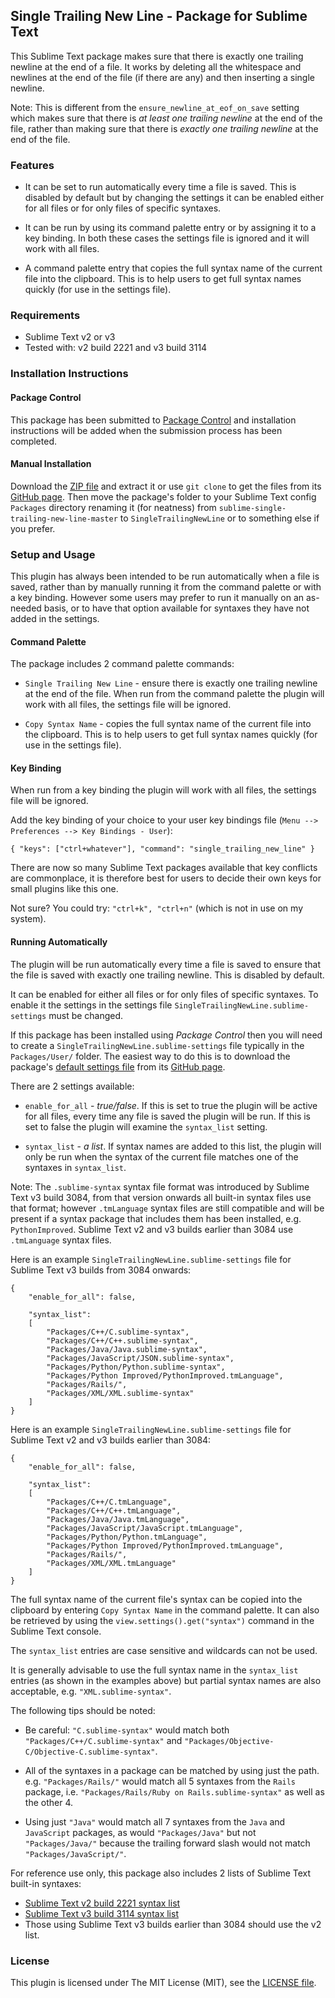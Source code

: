 
## Single Trailing New Line - Package for Sublime Text

This Sublime Text package makes sure that there is exactly one trailing newline at the end of a file. It works by deleting all the whitespace and newlines at the end of the file (if there are any) and then inserting a single newline.

Note: This is different from the `ensure_newline_at_eof_on_save` setting which makes sure that there is *at least one trailing newline* at the end of the file, rather than making sure that there is *exactly one trailing newline* at the end of the file.

### Features

- It can be set to run automatically every time a file is saved. This is disabled by default but by changing the settings it can be enabled either for all files or for only files of specific syntaxes.

- It can be run by using its command palette entry or by assigning it to a key binding. In both these cases the settings file is ignored and it will work with all files.

- A command palette entry that copies the full syntax name of the current file into the clipboard. This is to help users to get full syntax names quickly (for use in the settings file).

### Requirements

- Sublime Text v2 or v3
- Tested with: v2 build 2221 and v3 build 3114

### Installation Instructions

#### Package Control

This package has been submitted to [Package Control](http://packagecontrol.io) and installation instructions will be added when the submission process has been completed.

#### Manual Installation

Download the [ZIP file](https://github.com/mattst/sublime-single-trailing-new-line/archive/master.zip) and extract it or use `git clone` to get the files from its [GitHub page](https://github.com/mattst/sublime-single-trailing-new-line). Then move the package's folder to your Sublime Text config `Packages` directory renaming it (for neatness) from `sublime-single-trailing-new-line-master` to `SingleTrailingNewLine` or to something else if you prefer.

### Setup and Usage

This plugin has always been intended to be run automatically when a file is saved, rather than by manually running it from the command palette or with a key binding. However some users may prefer to run it manually on an as-needed basis, or to have that option available for syntaxes they have not added in the settings.

#### Command Palette

The package includes 2 command palette commands:

- `Single Trailing New Line` - ensure there is exactly one trailing newline at the end of the file. When run from the command palette the plugin will work with all files, the settings file will be ignored.

- `Copy Syntax Name` - copies the full syntax name of the current file into the clipboard. This is to help users to get full syntax names quickly (for use in the settings file).

#### Key Binding

When run from a key binding the plugin will work with all files, the settings file will be ignored.

Add the key binding of your choice to your user key bindings file (`Menu --> Preferences --> Key Bindings - User`):

    { "keys": ["ctrl+whatever"], "command": "single_trailing_new_line" }

There are now so many Sublime Text packages available that key conflicts are commonplace, it is therefore best for users to decide their own keys for small plugins like this one.

Not sure? You could try: `"ctrl+k", "ctrl+n"` (which is not in use on my system).

#### Running Automatically

The plugin will be run automatically every time a file is saved to ensure that the file is saved with exactly one trailing newline. This is disabled by default.

It can be enabled for either all files or for only files of specific syntaxes. To enable it the settings in the settings file `SingleTrailingNewLine.sublime-settings` must be changed.

If this package has been installed using *Package Control* then you will need to create a `SingleTrailingNewLine.sublime-settings` file typically in the `Packages/User/` folder. The easiest way to do this is to download the package's [default settings file](https://raw.githubusercontent.com/mattst/sublime-single-trailing-new-line/master/SingleTrailingNewLine.sublime-settings) from its [GitHub page](https://github.com/mattst/sublime-single-trailing-new-line).

There are 2 settings available:

- `enable_for_all` - *true/false*. If this is set to true the plugin will be active for all files, every time any file is saved the plugin will be run. If this is set to false the plugin will examine the `syntax_list` setting.

- `syntax_list` - *a list*. If syntax names are added to this list, the plugin will only be run when the syntax of the current file matches one of the syntaxes in `syntax_list`.

Note: The `.sublime-syntax` syntax file format was introduced by Sublime Text v3 build 3084, from that version onwards all built-in syntax files use that format; however `.tmLanguage` syntax files are still compatible and will be present if a syntax package that includes them has been installed, e.g. `PythonImproved`. Sublime Text v2 and v3 builds earlier than 3084 use `.tmLanguage` syntax files.

Here is an example `SingleTrailingNewLine.sublime-settings` file for Sublime Text v3 builds from 3084 onwards:

    {
        "enable_for_all": false,

        "syntax_list":
        [
            "Packages/C++/C.sublime-syntax",
            "Packages/C++/C++.sublime-syntax",
            "Packages/Java/Java.sublime-syntax",
            "Packages/JavaScript/JSON.sublime-syntax",
            "Packages/Python/Python.sublime-syntax",
            "Packages/Python Improved/PythonImproved.tmLanguage",
            "Packages/Rails/",
            "Packages/XML/XML.sublime-syntax"
        ]
    }

Here is an example `SingleTrailingNewLine.sublime-settings` file for Sublime Text v2 and v3 builds earlier than 3084:

    {
        "enable_for_all": false,

        "syntax_list":
        [
            "Packages/C++/C.tmLanguage",
            "Packages/C++/C++.tmLanguage",
            "Packages/Java/Java.tmLanguage",
            "Packages/JavaScript/JavaScript.tmLanguage",
            "Packages/Python/Python.tmLanguage",
            "Packages/Python Improved/PythonImproved.tmLanguage",
            "Packages/Rails/",
            "Packages/XML/XML.tmLanguage"
        ]
    }

The full syntax name of the current file's syntax can be copied into the clipboard by entering `Copy Syntax Name` in the command palette. It can also be retrieved by using the `view.settings().get("syntax")` command in the Sublime Text console.

The `syntax_list` entries are case sensitive and wildcards can not be used.

It is generally advisable to use the full syntax name in the `syntax_list` entries (as shown in the examples above) but partial syntax names are also acceptable, e.g. `"XML.sublime-syntax"`.

The following tips should be noted:

- Be careful: `"C.sublime-syntax"` would match both `"Packages/C++/C.sublime-syntax"` and `"Packages/Objective-C/Objective-C.sublime-syntax"`.

- All of the syntaxes in a package can be matched by using just the path. e.g. `"Packages/Rails/"` would match all 5 syntaxes from the `Rails` package, i.e. `"Packages/Rails/Ruby on Rails.sublime-syntax"` as well as the other 4.

- Using just `"Java"` would match all 7 syntaxes from the `Java` and `JavaScript` packages, as would `"Packages/Java"` but not `"Packages/Java/"` because the trailing forward slash would not match `"Packages/JavaScript/"`.

For reference use only, this package also includes 2 lists of Sublime Text built-in syntaxes:

- [Sublime Text v2 build 2221 syntax list](https://github.com/mattst/sublime-single-trailing-new-line/blob/master/Sublime_Text_2221_Syntax_List)
- [Sublime Text v3 build 3114 syntax list](https://github.com/mattst/sublime-single-trailing-new-line/blob/master/Sublime_Text_3114_Syntax_List)
- Those using Sublime Text v3 builds earlier than 3084 should use the v2 list.

### License

This plugin is licensed under The MIT License (MIT), see the [LICENSE file](https://github.com/mattst/sublime-single-trailing-new-line/blob/master/LICENSE).
